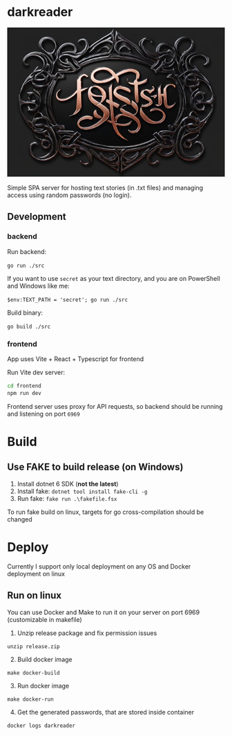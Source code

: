 # darkreader

![logo](frontend/public/logo_small.jpg)

Simple SPA server for hosting text stories (in .txt files) and managing access using random passwords (no login).

## Development

### backend

Run backend:

`go run ./src`

If you want to use `secret` as your text directory, and you are on PowerShell and Windows like me:

`$env:TEXT_PATH = 'secret'; go run ./src`

Build binary:

`go build ./src`

### frontend

App uses Vite + React + Typescript for frontend

Run Vite dev server:

```sh
cd frontend
npm run dev
```

Frontend server uses proxy for API requests, so backend should be running and listening on port `6969`

# Build

## Use FAKE to build release (on Windows)

1. Install dotnet 6 SDK (**not the latest**)
2. Install fake: `dotnet tool install fake-cli -g`
3. Run fake: `fake run .\fakefile.fsx`

To run fake build on linux, targets for go cross-compilation should be changed

# Deploy

Currently I support only local deployment on any OS and Docker deployment on linux

## Run on linux

You can use Docker and Make to run it on your server on port 6969 (customizable in makefile)

1. Unzip release package and fix permission issues

```
unzip release.zip
```

2. Build docker image

```
make docker-build
```

3. Run docker image

```
make docker-run
```

4. Get the generated passwords, that are stored inside container

```
docker logs darkreader
```
